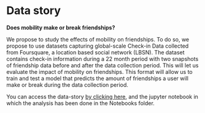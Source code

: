 # Data story 

**Does mobility make or break friendships?**<br>

We propose to study the effects of mobility on friendships. To do so, we propose to use datasets capturing global-scale Check-in Data collected from Foursquare, a location based social network (LBSN). The dataset contains check-in information during a 22 month period with two snapshots of friendship data before and after the data collection period. This will let us evaluate the impact of mobility on friendships. This format will allow us to train and test a model that predicts the amount of friendships a user will make or break during the data collection period.

You can access the data-story [by clicking here](https://shadinaguib.github.io/), and the jupyter notebook in which the analysis has been done in the Notebooks folder. 

